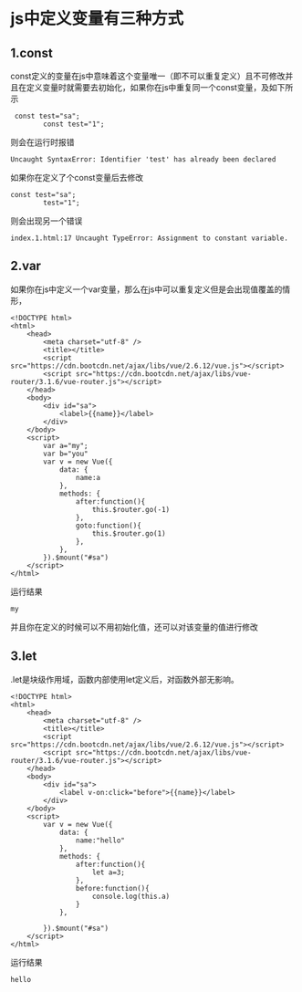 # js中定义变量有三种方式

## 1.const

const定义的变量在js中意味着这个变量唯一（即不可以重复定义）且不可修改并且在定义变量时就需要去初始化，如果你在js中重复同一个const变量，及如下所示
```
 const test="sa";
		const test="1";
```
则会在运行时报错
```
Uncaught SyntaxError: Identifier 'test' has already been declared
```
如果你在定义了个const变量后去修改
```
const test="sa";
		test="1";
```
则会出现另一个错误
```
index.1.html:17 Uncaught TypeError: Assignment to constant variable.
```

## 2.var
如果你在js中定义一个var变量，那么在js中可以重复定义但是会出现值覆盖的情形，
```
<!DOCTYPE html>
<html>
	<head>
		<meta charset="utf-8" />
		<title></title>
		<script src="https://cdn.bootcdn.net/ajax/libs/vue/2.6.12/vue.js"></script>
		<script src="https://cdn.bootcdn.net/ajax/libs/vue-router/3.1.6/vue-router.js"></script>
	</head>
	<body>
		<div id="sa">
			<label>{{name}}</label>
		</div>
	</body>
	<script>
		var a="my";
		var b="you"
		var v = new Vue({
			data: {
				name:a
			},
			methods: {
				after:function(){
					this.$router.go(-1)
				},
				goto:function(){
					this.$router.go(1)
				},
			},
		}).$mount("#sa")
	</script>
</html>
```
运行结果
```
my
```

并且你在定义的时候可以不用初始化值，还可以对该变量的值进行修改

## 3.let
.let是块级作用域，函数内部使用let定义后，对函数外部无影响。
```
<!DOCTYPE html>
<html>
	<head>
		<meta charset="utf-8" />
		<title></title>
		<script src="https://cdn.bootcdn.net/ajax/libs/vue/2.6.12/vue.js"></script>
		<script src="https://cdn.bootcdn.net/ajax/libs/vue-router/3.1.6/vue-router.js"></script>
	</head>
	<body>
		<div id="sa">
			<label v-on:click="before">{{name}}</label>
		</div>
	</body>
	<script>
		var v = new Vue({
			data: {
				name:"hello"
			},
			methods: {
				after:function(){
					let a=3;					
				},
				before:function(){
					console.log(this.a)
				}
			},
			
		}).$mount("#sa")
	</script>
</html>
```

运行结果
```
hello
```
